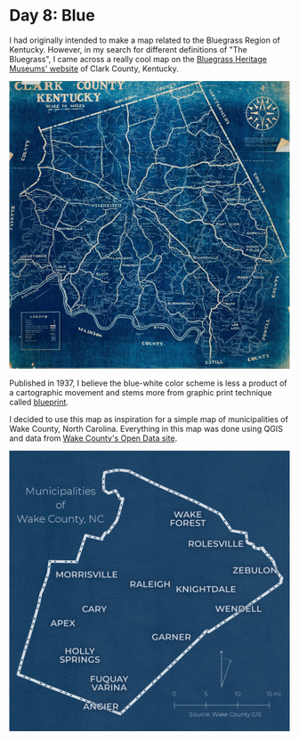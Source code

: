 # Day 8: Blue

I had originally intended to make a map related to the Bluegrass Region of Kentucky. However, in my search for different definitions of "The Bluegrass", I came across a really cool map on the [Bluegrass Heritage Museums' website](http://www.bgheritage.com/) of Clark County, Kentucky. 

![1937 map of Clark County, Kentucky](../images/1937_ClarkCountyMap.jpg)

Published in 1937, I believe the blue-white color scheme is less a product of a cartographic movement and stems more from graphic print technique called [blueprint](https://en.wikipedia.org/wiki/Blueprint).

I decided to use this map as inspiration for a simple map of municipalities of Wake County, North Carolina. Everything in this map was done using QGIS and data from [Wake County's Open Data site](https://data.wakegov.com/).

![Map of municipalities of Wake County, North Carolina](../images/day-08-blue.png)